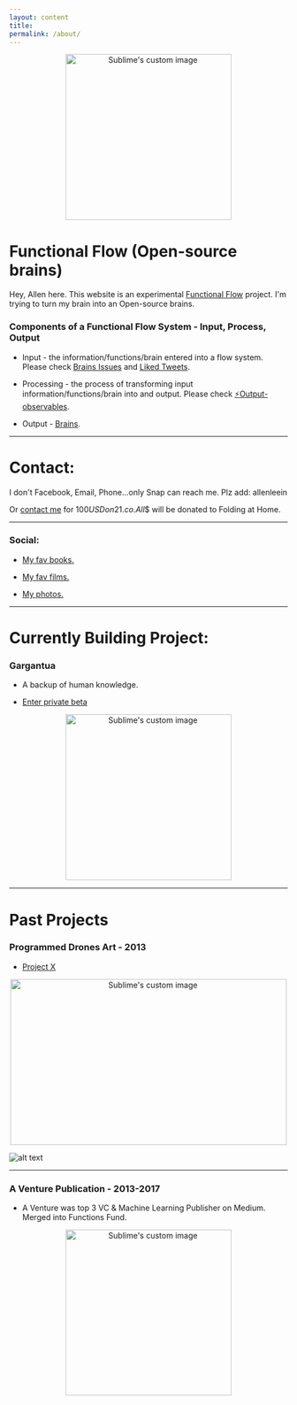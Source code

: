 ```yaml
---
layout: content
title: 
permalink: /about/
---
```


<p align="center">
  <img width="300" height="300" src="http://lambdageneration.com/wp-content/uploads/2014/10/original-animated.gif" alt="Sublime's custom image"/>
</p>

# Functional Flow (Open-source brains)

Hey, Allen here. This website is an experimental [Functional Flow](https://github.com/allenleein/brains) project. I'm trying to turn my brain into an Open-source brains. 

### Components of a Functional Flow System - Input, Process, Output

* Input - the information/functions/brain entered into a flow system. Please check [Brains Issues](https://github.com/allenleein/brains/issues) and [Liked Tweets](https://twitter.com/i/likes).

* Processing - the process of transforming input information/functions/brain into and output. Please check [⚡️Output-observables](https://github.com/allenleein/brains/labels/%E2%9A%A1%EF%B8%8FOutput-observables).

* Output - [Brains](https://allenleein.github.io/brains/).

----

# Contact:

I don't Facebook, Email, Phone...only Snap can reach me. Plz add: allenleein

Or [contact me](https://earn.com/allenlee/) for $100 USD on 21.co. All$$ will be donated to Folding at Home.

----

### Social:

* [My fav books.](https://www.goodreads.com/allenleeein)

* [My fav films.](https://www.pinterest.com/buildingtars/films/)

* [My photos.](https://www.flickr.com/photos/allenandspace/albums)

----

# Currently Building Project:

### Gargantua

* A backup of human knowledge.

- [ Enter private beta ](https://upscri.be/e57947/)

<p align="center">
  <img width="300" height="300" src="https://i.imgur.com/1nLWkHH.png" alt="Sublime's custom image"/>
</p>

----

# Past Projects

### Programmed Drones Art - 2013

* [Project X](https://vimeo.com/111901733)


<p align="center">
  <img width="500" height="300" src="https://media.giphy.com/media/l3mZ5zogGcnzNzbqM/giphy.gif" alt="Sublime's custom image"/>
</p>


![alt text](https://i.imgur.com/pNz5FOm.jpg "Logo Title Text 1")

----

### A Venture Publication - 2013-2017

* A Venture was top 3 VC & Machine Learning Publisher on Medium. Merged into Functions Fund.

<p align="center">
  <img width="300" height="300" src="https://i.imgur.com/4bY53O8.jpg" alt="Sublime's custom image"/>
</p>






